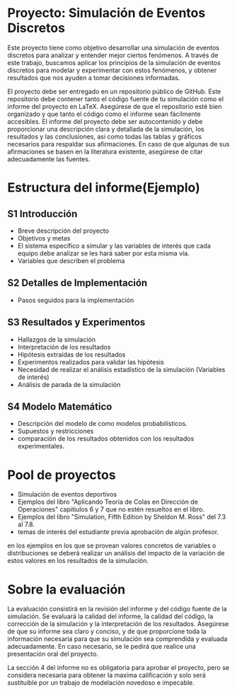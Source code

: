 # Proyecto: Simulación de Eventos Discretos

Este proyecto tiene como objetivo desarrollar una simulación de eventos discretos para analizar y entender mejor ciertos fenómenos. A través de este trabajo, buscamos aplicar los principios de la simulación de eventos discretos para modelar y experimentar con estos fenómenos, y obtener resultados que nos ayuden a tomar decisiones informadas.

El proyecto debe ser entregado en un repositorio público de GitHub. Este repositorio debe contener tanto el código fuente de tu simulación como el informe del proyecto en LaTeX. Asegúrese de que el repositorio esté bien organizado y que tanto el código como el informe sean fácilmente accesibles.
El informe del proyecto debe ser autocontenido y debe proporcionar una descripción clara y detallada de la simulación, los resultados y las conclusiones, asi como todas las tablas y gráficos necesarios para respaldar sus afirmaciones. En caso de que algunas de sus afirmaciones se basen en la literatura existente, asegúrese de citar adecuadamente las fuentes.

# Estructura del informe(Ejemplo)

## S1 Introducción

- Breve descripción del proyecto
- Objetivos y metas
- El sistema específico a simular y las variables de interés que cada equipo debe analizar se les hará saber por esta misma vía.
- Variables que describen el problema

## S2 Detalles de Implementación

- Pasos seguidos para la implementación

## S3 Resultados y Experimentos

- Hallazgos de la simulación
- Interpretación de los resultados
- Hipótesis extraídas de los resultados
- Experimentos realizados para validar las hipótesis
- Necesidad de realizar el análisis estadístico de la simulación (Variables de interés)
- Análisis de parada de la simulación

## S4 Modelo Matemático

- Descripción del modelo de como modelos probabilísticos.
- Supuestos y restricciones
- comparación de los resultados obtenidos con los resultados experimentales.

# Pool de proyectos

- Simulación de eventos deportivos
- Ejemplos del libro "Aplicando Teoría de Colas en
Dirección de Operaciones" capitiulos 6 y 7 que no estén resueltos en el libro.
- Ejemplos del libro "Simulation, Fifth Edition by Sheldon M. Ross" del 7.3 al 7.8.
- temas de interés del estudiante previa aprobación de algún profesor.

en los ejemplos en los que se provean valores concretos de variables o distribuciones se deberá realizar un análisis del impacto de la variación de estos valores en los resultados de la simulación.

# Sobre la evaluación

La evaluación consistirá en la revisión del informe y del código fuente de la simulación. Se evaluará la calidad del informe, la calidad del código, la corrección de la simulación y la interpretación de los resultados. Asegúrese de que su informe sea claro y conciso, y de que proporcione toda la información necesaria para que su simulación sea comprendida y evaluada adecuadamente. En caso necesario, se le pedirá que realice una presentación oral del proyecto.

La sección 4 del informe no es obligatoria para aprobar el proyecto, pero se considera necesaria para obtener la maxima calificación y solo será sustituible por un trabajo de modelación novedoso e impecable.